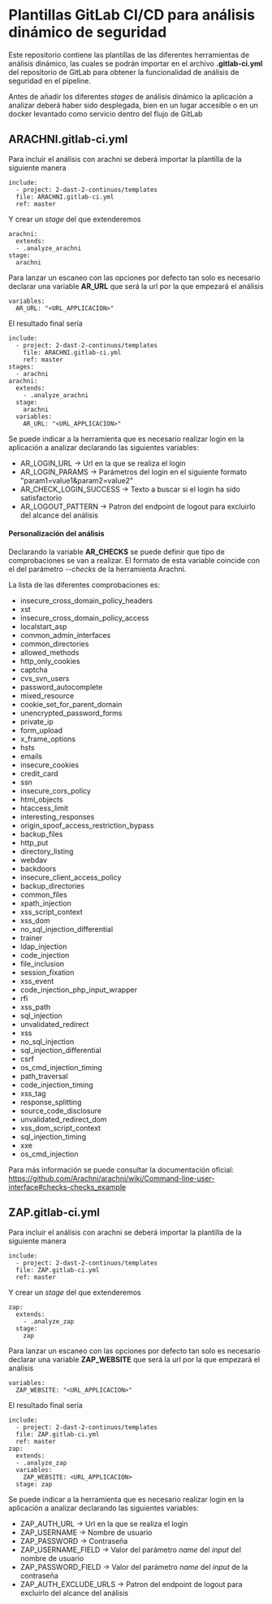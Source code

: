 # Plantillas GitLab CI/CD para análisis dinámico de seguridad

Este repositorio contiene las plantillas de las diferentes herramientas de análisis dinámico, las cuales se podrán importar en el archivo **.gitlab-ci.yml** del repositorio de GitLab para obtener la funcionalidad de análisis de seguridad en el pipeline.

Antes de añadir los diferentes *stages* de análisis dinámico la aplicación a analizar deberá haber sido desplegada, bien en un lugar accesible o en un docker levantado como servicio dentro del flujo de GitLab

## ARACHNI.gitlab-ci.yml

Para incluir el análisis con arachni se deberá importar la plantilla de la siguiente manera

    include:
      - project: 2-dast-2-continuos/templates
      file: ARACHNI.gitlab-ci.yml
      ref: master

Y crear un *stage* del que extenderemos

    arachni:
      extends:
      - .analyze_arachni
    stage:
      arachni

Para lanzar un escaneo con las opciones por defecto tan solo es necesario declarar una variable **AR_URL** que será la url por la que empezará el análisis 

    variables:
      AR_URL: "<URL_APPLICACION>"

El resultado final sería

    include:
      - project: 2-dast-2-continuos/templates
        file: ARACHNI.gitlab-ci.yml
        ref: master
    stages:
      - arachni
    arachni:
      extends:
        - .analyze_arachni
      stage:
        arachni 
      variables:    
        AR_URL: "<URL_APPLICACION>"

Se puede indicar a la herramienta que es necesario realizar login en la aplicación a analizar declarando las siguientes variables:

* AR_LOGIN_URL -> Url en la que se realiza el login
* AR_LOGIN_PARAMS -> Parámetros del login en el siguiente formato "param1=value1&param2=value2"
* AR_CHECK_LOGIN_SUCCESS -> Texto a buscar si el login ha sido satisfactorio
* AR_LOGOUT_PATTERN -> Patron del endpoint de logout para excluirlo del alcance del análisis

#### Personalización del análisis 

Declarando la variable **AR_CHECKS** se puede definir que tipo de comprobaciones se van a realizar. El formato de esta variable coincide con el del parámetro *--checks* de la herramienta Arachni.

La lista de las diferentes comprobaciones es:

* insecure_cross_domain_policy_headers
* xst
* insecure_cross_domain_policy_access
* localstart_asp
* common_admin_interfaces
* common_directories
* allowed_methods
* http_only_cookies
* captcha
* cvs_svn_users
* password_autocomplete
* mixed_resource
* cookie_set_for_parent_domain
* unencrypted_password_forms
* private_ip
* form_upload
* x_frame_options
* hsts
* emails
* insecure_cookies
* credit_card
* ssn
* insecure_cors_policy
* html_objects
* htaccess_limit
* interesting_responses
* origin_spoof_access_restriction_bypass
* backup_files
* http_put
* directory_listing
* webdav
* backdoors
* insecure_client_access_policy
* backup_directories
* common_files
* xpath_injection
* xss_script_context
* xss_dom
* no_sql_injection_differential
* trainer
* ldap_injection
* code_injection
* file_inclusion
* session_fixation
* xss_event
* code_injection_php_input_wrapper
* rfi
* xss_path
* sql_injection
* unvalidated_redirect
* xss
* no_sql_injection
* sql_injection_differential
* csrf
* os_cmd_injection_timing
* path_traversal
* code_injection_timing
* xss_tag
* response_splitting
* source_code_disclosure
* unvalidated_redirect_dom
* xss_dom_script_context
* sql_injection_timing
* xxe
* os_cmd_injection

Para más información se puede consultar la documentación oficial: https://github.com/Arachni/arachni/wiki/Command-line-user-interface#checks-checks_example

## ZAP.gitlab-ci.yml

Para incluir el análisis con arachni se deberá importar la plantilla de la siguiente manera

    include:
      - project: 2-dast-2-continuos/templates
      file: ZAP.gitlab-ci.yml
      ref: master

Y crear un *stage* del que extenderemos

    zap:
      extends:
        - .analyze_zap
      stage:
        zap

Para lanzar un escaneo con las opciones por defecto tan solo es necesario declarar una variable **ZAP_WEBSITE** que será la url por la que empezará el análisis 

    variables:
      ZAP_WEBSITE: "<URL_APPLICACION>"

El resultado final sería

    include:
      - project: 2-dast-2-continuos/templates
      file: ZAP.gitlab-ci.yml
      ref: master
    zap:
      extends:
      - .analyze_zap
      variables:
        ZAP_WEBSITE: <URL_APPLICACION>
      stage: zap

Se puede indicar a la herramienta que es necesario realizar login en la aplicación a analizar declarando las siguientes variables:

* ZAP_AUTH_URL -> Url en la que se realiza el login
* ZAP_USERNAME -> Nombre de usuario
* ZAP_PASSWORD -> Contraseña
* ZAP_USERNAME_FIELD -> Valor del parámetro *name* del *input* del nombre de usuario
* ZAP_PASSWORD_FIELD -> Valor del parámetro *name* del *input* de la contraseña
* ZAP_AUTH_EXCLUDE_URLS -> Patron del endpoint de logout para excluirlo del alcance del análisis
